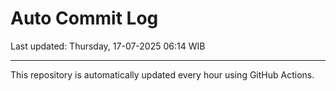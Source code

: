 # Auto Commit Log

Last updated: Thursday, 17-07-2025 06:14 WIB

---

This repository is automatically updated every hour using GitHub Actions.
